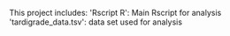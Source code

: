 This project includes:
'Rscript R': Main Rscript for analysis
'tardigrade_data.tsv': data set used for analysis
